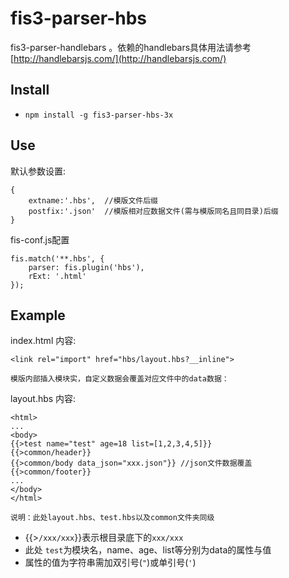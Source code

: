 # fis3-parser-hbs
fis3-parser-handlebars 。依赖的handlebars具体用法请参考 [http://handlebarsjs.com/](http://handlebarsjs.com/)

## Install

* `npm install -g fis3-parser-hbs-3x`

## Use
默认参数设置:

	{
		extname:'.hbs',  //模版文件后缀
		postfix:'.json'  //模版相对应数据文件(需与模版同名且同目录)后缀
	}

fis-conf.js配置

	fis.match('**.hbs', {
  		parser: fis.plugin('hbs'),
  		rExt: '.html'
	});
	
## Example
index.html 内容:

	<link rel="import" href="hbs/layout.hbs?__inline">

`模版内部插入模块实，自定义数据会覆盖对应文件中的data数据：`

layout.hbs 内容:

	<html>
	...
	<body>
	{{>test name="test" age=18 list=[1,2,3,4,5]}}
	{{>common/header}}
	{{>common/body data_json="xxx.json"}} //json文件数据覆盖
	{{>common/footer}}
	...
	</body>
	</html>
	
`说明：此处layout.hbs、test.hbs以及common文件夹同级`

* {{>`/xxx/xxx`}}表示根目录底下的`xxx/xxx`
* 此处 `test`为模块名，name、age、list等分别为data的属性与值
* 属性的值为字符串需加双引号(`"`)或单引号(`'`)

